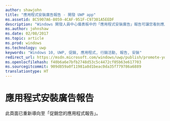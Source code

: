 ```yaml
---
author: shawjohn
title: "應用程式安裝廣告報告 - 開發 UWP app"
ms.assetid: 8C5907A6-8059-4CAF-951F-C97301A5EEDF
description: "Windows 開發人員中心儀表板中的「應用程式安裝廣告」報告可讓您看到應用程式促銷廣告活動的表現情況。"
ms.author: johnshaw
ms.date: 02/08/2017
ms.topic: article
ms.prod: windows
ms.technology: uwp
keywords: "Windows 10, UWP, 促銷, 應用程式, 行銷活動, 報告, 安裝"
redirect_url: https://msdn.microsoft.com/windows/uwp/publish/promote-your-app-report
ms.openlocfilehash: f40b6a6e7bfb2748d53c5c4472cf05b63e617703
ms.sourcegitcommit: 909d859a0f11981a8d1beac0da35f779786a6889
translationtype: HT
---
```

# <a name="app-install-ads-report"></a>應用程式安裝廣告報告
 
此頁面已重新導向至「促銷您的應用程式報告」。
 
